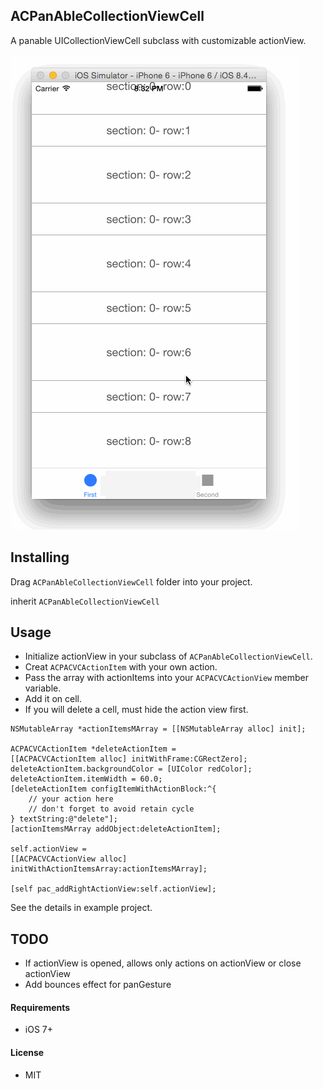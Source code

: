 ## ACPanAbleCollectionViewCell

A panable UICollectionViewCell subclass with customizable actionView.


<img src="https://github.com/albertgh/ACPanAbleCollectionViewCell/raw/master/screenshot.gif"/>


## Installing

Drag `ACPanAbleCollectionViewCell` folder into your project. 

inherit `ACPanAbleCollectionViewCell`
    
    
## Usage

- Initialize actionView in your subclass of `ACPanAbleCollectionViewCell`.
- Creat `ACPACVCActionItem` with your own action.
- Pass the array with actionItems into your `ACPACVCActionView` member variable.
- Add it on cell.
- If you will delete a cell, must hide the action view first.

```objc
NSMutableArray *actionItemsMArray = [[NSMutableArray alloc] init];

ACPACVCActionItem *deleteActionItem =
[[ACPACVCActionItem alloc] initWithFrame:CGRectZero];
deleteActionItem.backgroundColor = [UIColor redColor];
deleteActionItem.itemWidth = 60.0;
[deleteActionItem configItemWithActionBlock:^{
    // your action here
    // don't forget to avoid retain cycle
} textString:@"delete"];
[actionItemsMArray addObject:deleteActionItem];

self.actionView =
[[ACPACVCActionView alloc] initWithActionItemsArray:actionItemsMArray];
    
[self pac_addRightActionView:self.actionView];
```

See the details in example project.


## TODO

- If actionView is opened, allows only actions on actionView or close actionView
- Add bounces effect for panGesture 


#### Requirements

* iOS 7+


#### License

* MIT 


